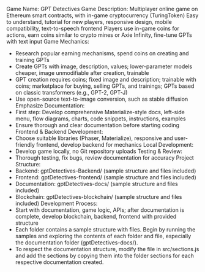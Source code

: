 Game Name: GPT Detectives
Game Description: Multiplayer online game on Ethereum smart contracts, with in-game cryptocurrency (TuringToken)
Easy to understand, tutorial for new players, responsive design, mobile compatibility, text-to-speech frontend
Players use in-game coins for actions, earn coins similar to crypto mines or Axie Infinity, fine-tune GPTs with text input
Game Mechanics:
- Research popular earning mechanisms, spend coins on creating and training GPTs
- Create GPTs with image, description, values; lower-parameter models cheaper, image unmodifiable after creation, trainable
- GPT creation requires coins; fixed image and description; trainable with coins; marketplace for buying, selling GPTs, and trainings; GPTs based on classic transformers (e.g., GPT-2, GPT-J)
- Use open-source text-to-image conversion, such as stable diffusion
Emphasize Documentation:
- First step: Develop comprehensive Materialize-style docs, left-side menu, flow diagrams, charts, code snippets, instructions, examples
- Ensure thorough and clear documentation before starting coding
Frontend & Backend Development:
- Choose suitable libraries (Phaser, Materialize), responsive and user-friendly frontend, develop backend for mechanics
Local Development:
- Develop game locally, no Git repository uploads
Testing & Review:
- Thorough testing, fix bugs, review documentation for accuracy
Project Structure:
- Backend: gptDetectives-Backend/ (sample structure and files included)
- Frontend: gptDetectives-frontend/ (sample structure and files included)
- Documentation: gptDetectives-docs/ (sample structure and files included)
- Blockchain: gptDetectives-blockchain/ (sample structure and files included)
Development Process:
- Start with documentation, game logic, APIs; after documentation is complete, develop blockchain, backend, frontend with provided structure
- Each folder contains a sample structure with files. Begin by running the samples and exploring the contents of each folder and file, especially the documentation folder (gptDetectives-docs/).
- To respect the documentation structure, modify the file in src/sections.js and add the sections by copying them into the folder sections for each respective documentation created.
